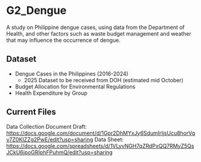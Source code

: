 # G2_Dengue
A study on Philippine dengue cases, using data from the Department of Health, and other factors such as waste budget management and weather that may influence the occurrence of dengue.

## Dataset
+ Dengue Cases in the Philippines (2016-2024)
  - 2025 Dataset to be received from DOH (estimated mid October)
+ Budget Allocation for Environmental Regulations
+ Health Expenditure by Group

## Current Files
Data Collection Document Draft: https://docs.google.com/document/d/1Gpr2DhMYxJy6SdumIrIjsUcu8horVqv7Z0KIZZg2PwE/edit?usp=sharing
Data Sheet: https://docs.google.com/spreadsheets/d/1VLyvNGH7qZRdPxQQ7RMyZ5QsJCkU6jpoGRIphFPuhmQ/edit?usp=sharing
